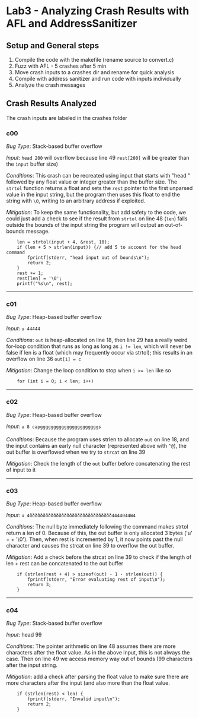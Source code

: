 # Lab3 - Analyzing Crash Results with AFL and AddressSanitizer

## Setup and General steps

1. Compile the code with the makefile (rename source to convert.c)
2. Fuzz with AFL - 5 crashes after 5 min
3. Move crash inputs to a crashes dir and rename for quick analysis
4. Compile with address sanitizer and run code with inputs individually
5. Analyze the crash messages

## Crash Results Analyzed

The crash inputs are labeled in the crashes folder

### c00

*Bug Type*: Stack-based buffer overflow

*Input*: `head 200` will overflow because line 49 `rest[200]` will be greater than the `input` buffer size)

*Conditions*: This crash can be recreated using input that starts with "head " followed by any float value or integer greater than the buffer size. The `strtol` function returns a float and sets the `rest` pointer to the first unparsed value in the input string, but the program then uses this float to end the string with `\0`, writing to an arbitrary address if exploited.

*Mitigation*: To keep the same functionality, but add safety to the code, we could just add a check to see if the result from `strtol` on line 48 (`len`) falls outside the bounds of the input string the program will output an out-of-bounds message.

```
    len = strtol(input + 4, &rest, 10);
    if (len + 5 > strlen(input)) {// add 5 to account for the head command
        fprintf(stderr, "head input out of bounds\n");
        return 2;
    }
    rest += 1;		  
    rest[len] = '\0'; 
    printf("%s\n", rest);
```

---

### c01

*Bug Type*: Heap-based buffer overflow

*Input*: `u 44444`

*Conditions*: `out` is heap-allocated on line 18, then line 29 has a really weird for-loop condition that runs as long as long as `i != len`, which will never be false if len is a float (which may frequently occur via strtol); this results in an overflow on line 36 `out[i] = c`

*Mitigation*: Change the loop condition to stop when `i >= len` like so

```
    for (int i = 0; i < len; i++)
```

---

### c02

*Bug Type*: Heap-based buffer overflow

*Input*: `u 8 capgggg ggggggggggggggggggs`

*Conditions*: Because the program uses strlen to allocate `out` on line 18, and the input contains an early null character (represented above with `^@`), the out buffer is overflowed when we try to `strcat` on line 39

*Mitigation*: Check the length of the `out` buffer before concatenating the rest of input to it

---

### c03

*Bug Type*: Heap-based buffer overflow

*Input*: `u  4ððððððððððððððððððððððððððððððð4444044W4`

*Conditions*: The null byte immediately following the command makes strtol return a len of 0. Because of this, the out buffer is only allocated 3 bytes ('u' + <space> + '\0'). Then, when rest is incremented by 1, it now points past the null character and causes the strcat on line 39 to overflow the out buffer.

*Mitigation*: Add a check before the strcat on line 39 to check if the length of len + rest can be concatenated to the out buffer

```
    if (strlen(rest + 4) > sizeof(out) - 1 - strlen(out)) {
        fprintf(stderr, "Error evaluating rest of input\n");
        return 3;
    }
```

---

### c04

*Bug Type*: Stack-based buffer overflow

*Input*: head 99

*Conditions*: The pointer arithmetic on line 48 assumes there are more characters after the float value. As in the above input, this is not always the case. Then on line 49 we access memory way out of bounds (99 characters after the input string.

*Mitigation*: add a check after parsing the float value to make sure there are more characters after the input (and also more than the float value.

```
    if (strlen(rest) < len) {
        fprintf(stderr, "Invalid input\n");
        return 2;
    }
```
